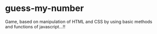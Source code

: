 # guess-my-number

Game, based on manipulation of HTML and CSS by using basic methods and functions of javascript...!!
